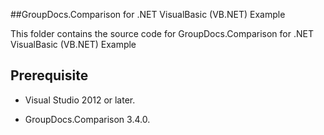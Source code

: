 ##GroupDocs.Comparison for .NET VisualBasic (VB.NET) Example

This folder contains the source code for GroupDocs.Comparison for .NET VisualBasic (VB.NET) Example

## Prerequisite

+ Visual Studio 2012 or later.

+ GroupDocs.Comparison 3.4.0.

